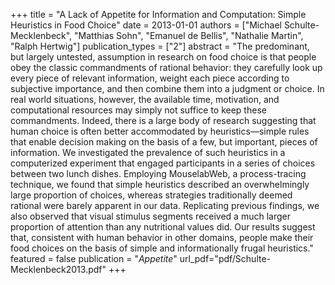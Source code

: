 +++
title = "A Lack of Appetite for Information and Computation: Simple Heuristics in Food Choice"
date = 2013-01-01
authors = ["Michael Schulte-Mecklenbeck", "Matthias Sohn", "Emanuel de Bellis", "Nathalie Martin", "Ralph Hertwig"]
publication_types = ["2"]
abstract = "The predominant, but largely untested, assumption in research on food choice is that people obey the classic commandments of rational behavior: they carefully look up every piece of relevant information, weight each piece according to subjective importance, and then combine them into a judgment or choice. In real world situations, however, the available time, motivation, and computational resources may simply not suffice to keep these commandments. Indeed, there is a large body of research suggesting that human choice is often better accommodated by heuristics—simple rules that enable decision making on the basis of a few, but important, pieces of information. We investigated the prevalence of such heuristics in a computerized experiment that engaged participants in a series of choices between two lunch dishes. Employing MouselabWeb, a process-tracing technique, we found that simple heuristics described an overwhelmingly large proportion of choices, whereas strategies traditionally deemed rational were barely apparent in our data. Replicating previous findings, we also observed that visual stimulus segments received a much larger proportion of attention than any nutritional values did. Our results suggest that, consistent with human behavior in other domains, people make their food choices on the basis of simple and informationally frugal heuristics."
featured = false
publication = "*Appetite*"
url_pdf="pdf/Schulte-Mecklenbeck2013.pdf"
+++

